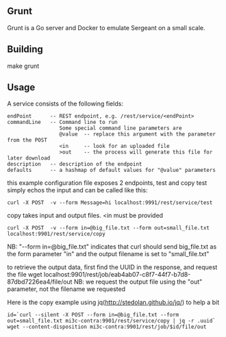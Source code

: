 ## Grunt

Grunt is a Go server and Docker to emulate Sergeant on a small scale.


## Building

make grunt

## Usage

A service consists of the following fields:

```
endPoint      -- REST endpoint, e.g. /rest/service/<endPoint>
commandLine   -- Command line to run
                 Some special command line parameters are
                 @value  -- replace this argument with the parameter from the POST
                 <in     -- look for an uploaded file
                 >out    -- the process will generate this file for later download
description   -- description of the endpoint
defaults      -- a hashmap of default values for "@value" parameters
```

this example configuration file exposes 2 endpoints, test and copy
test simply echos the input and can be called like this:

```
curl -X POST  -v --form Message=hi localhost:9991/rest/service/test
```

copy takes input and output files.  <in must be provided
```
curl -X POST  -v --form in=@big_file.txt --form out=small_file.txt localhost:9901/rest/service/copy
```

NB: "--form in=@big_file.txt" indicates that curl should send big_file.txt as the form parameter "in"
    and the output filename is set to "small_file.txt"

to retrieve the output data, first find the UUID in the response, and request the file
wget localhost:9901/rest/job/eab4ab07-c8f7-44f7-b7d8-87dbd7226ea4/file/out
NB: we request the output file using the "out" parameter, not the filename we requested

Here is the copy example using jq(http://stedolan.github.io/jq/) to help a bit

```
id=`curl --silent -X POST --form in=@big_file.txt --form out=small_file.txt mi3c-contra:9901/rest/service/copy | jq -r .uuid`
wget --content-disposition mi3c-contra:9901/rest/job/$id/file/out
```


